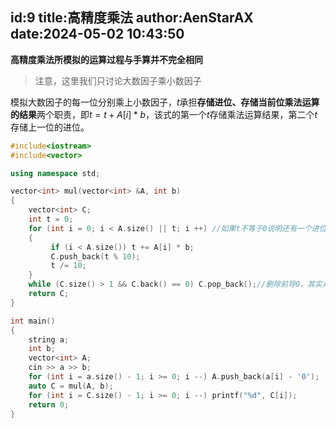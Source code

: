 id:9
title:高精度乘法
author:AenStarAX
date:2024-05-02 10:43:50
---
**高精度乘法所模拟的运算过程与手算并不完全相同**
>注意，这里我们只讨论大数因子乘小数因子

模拟大数因子的每一位分别乘上小数因子，$t$承担**存储进位、存储当前位乘法运算的结果**两个职责，即$t = t + A[i] * b$，该式的第一个$t$存储乘法运算结果，第二个$t$存储上一位的进位。

```cpp
#include<iostream>
#include<vector>

using namespace std;

vector<int> mul(vector<int> &A, int b)
{
    vector<int> C;
    int t = 0;
    for (int i = 0; i < A.size() || t; i ++) //如果t不等于0说明还有一个进位没加上
    {
         if (i < A.size()) t += A[i] * b;
         C.push_back(t % 10);
         t /= 10;
    }
    while (C.size() > 1 && C.back() == 0) C.pop_back();//删除前导0，其实并不会产生前导零，但是如果因子有0就会出现输出一堆0的情况，在此处处理
    return C;
}

int main()
{
    string a;
    int b;
    vector<int> A;
    cin >> a >> b;
    for (int i = a.size() - 1; i >= 0; i --) A.push_back(a[i] - '0');
    auto C = mul(A, b);
    for (int i = C.size() - 1; i >= 0; i --) printf("%d", C[i]);
    return 0;
}
```
